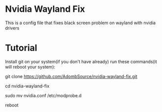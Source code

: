 # Nvidia Wayland Fix
This is a config file that fixes black screen problem on wayland with nvidia drivers

# Tutorial
Install git on your system(if you don't have already)
run these commands(it will reboot your system):

git clone https://github.com/AdombSource/nvidia-wayland-fix.git

cd nvidia-wayland-fix

sudo mv nvidia.conf /etc/modprobe.d

reboot
